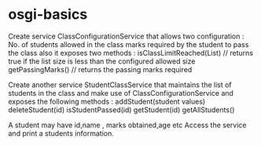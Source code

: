 # osgi-basics

Create service ClassConfigurationService that allows two configuration :
No. of students allowed in the class
marks required by the student to pass the class
also it exposes two methods :
isClassLimitReached(List) // returns true if the list size is less than the configured allowed size
getPassingMarks() // returns the passing marks required

Create another service StudentClassService that maintains the list of students in the class and make use of ClassConfigurationService and exposes the following methods :
addStudent(student values)
deleteStudent(id)
isStudentPassed(id)
getStudent(id)
getAllStudents()

A student may have id,name , marks obtained,age etc
Access the service and print a students information.


